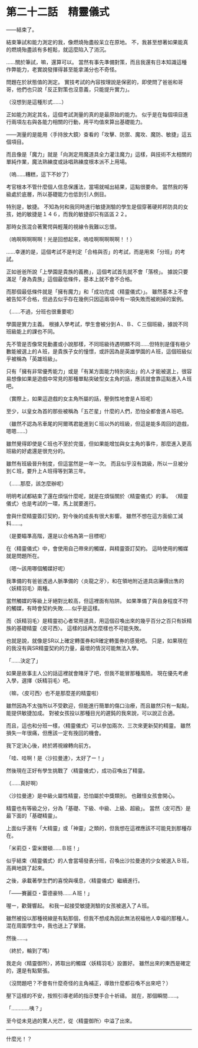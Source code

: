 # 第二十二話　精靈儀式

――結束了。

結束筆試和能力測定的我，像燃燒殆盡般呆立在原地。
不，我甚至想著如果能真的燃燒殆盡該有多輕鬆，就這麼陷入了消沉。

……關於筆試，嘛，還算可以。
當然有事先準備對策，而且我還有日本知識這種作弊能力，老實說發揮得甚至能拿滿分也不奇怪。

問題在於狀態值的測定。
實技考試的內容按理說是保密的，即使問了爸爸和哥哥，他們也只說「反正對策也沒意義，只能提升實力」。

（沒想到是這種形式……）

正如能力測定其名，這個考試測量的真的是最原始的能力。
似乎是在每個項目進行兩項左右與各能力相關的行動，用平均值來算出基礎能力。

――測量的是能用〈手持放大鏡〉查看的「攻擊、防禦、魔攻、魔防、敏捷」這五個項目。

而且像是「魔力」就是「向測定用魔道具全力灌注魔力」這樣，與技術不太相關的單純作業，魔法熟練度或詠唱熟練度根本派不上用場。

（嗚……糟糕，這下不妙了）

考官根本不管什麼個人信息保護法，當場就喊出結果，這點很要命。
當然我的等級處於底層，所以基礎能力也低到引人側目。

特別是，敏捷。
不知為何和我同時進行敏捷測驗的學生是個穿著硬邦邦防具的女孩，她的敏捷是１４６，而我的敏捷卻只有區區２２。

那時女孩混合著驚愕與輕蔑的視線令我難以忘懷。

（嗚啊啊啊啊啊！光是回想起來，嗚哇啊啊啊啊啊！！）

……幸運的是，這個考試不是判定「合格與否」的考試，而是用來「分班」的考試。

正如爸爸所說「上學園是貴族的義務」，這個考試首先就不會「落榜」。
據說只要滿足「身為貴族」這個最低條件，基本上就不會不合格。

而那個最低條件就是「擁有魔力」和「成功完成〈精靈儀式〉」。
雖然基本上不會被告知不合格，但過去似乎存在幾例只因這兩項中有一項失敗而被刷掉的案例。

（……不過，分班也很重要呢）

學園是實力主義。
根據入學考試，學生會被分到Ａ、Ｂ、Ｃ三個班級，據說不同班級能上的課也不同。

先不管是否像常見動畫或小說那樣，不同班級待遇明顯不同……但特別是僅有極少數能被選上的Ａ班，是貴族子女的憧憬，或許因為是英雄學園的Ａ班，這個班級似乎被稱為「英雄班級」。

只有「擁有非常優秀能力」或是「有某方面能力特別突出」的人才能被選上，很容易想像如果是遊戲中常見的那種單點突破型女主角的話，應該就會靠這點進入Ａ班吧。

（實際上，如果這遊戲的女主角所屬的話，壓倒性地會是Ａ班呢）

至少，以皇女為首的那些被稱為「五芒星」什麼的人們，恐怕全都會進Ａ班吧。

（雖然不認為吊車尾的阿爾瑪君能進到Ｃ班以外的班級，但這是能多周回的遊戲，嗯嗯……）

雖然覺得即使是Ｃ班也不至於完蛋，但如果能增加與女主角的事件，那麼進入更高班級的好處還是很充分的。

雖然有班級晉升制度，但這當然是一年一次。
而且似乎沒有跳級，所以一旦被分到Ｃ班，要升上Ａ班得等到第三年。

（……那麼，該怎麼辦呢）

明明考試都結束了還在煩惱什麼呢，就是在煩惱關於〈精靈儀式〉的事。
〈精靈儀式〉也是考試的一環，馬上就要進行。

會與什麼精靈簽訂契約，對今後的成長有很大影響。
雖然不想在這方面偷工減料……。

（是要瞄準高階，還是以合格為第一目標呢）

在〈精靈儀式〉中，會使用自己帶來的觸媒，與精靈簽訂契約。
這時使用的觸媒就是問題所在。

（嗯～該用哪個觸媒好呢）

我準備的有爸爸透過人脈準備的〈炎龍之牙〉，和在領地附近道具店廉價出售的〈妖精羽毛〉兩種。

當然觸媒的等級上牙絕對比較高，但這裡面有陷阱。
如果準備了與自身程度不符的觸媒，有時會契約失敗……似乎是這樣。

而〈妖精羽毛〉是精靈初心者常用道具，用這個召喚出來的幾乎百分之百只有妖精族的基礎精靈〈皮可西〉。
這樣的話再怎麼樣也不可能失敗。

也就是說，就像是SR以上確定轉蛋券和R確定轉蛋券的感覺吧。
只是，如果現在的我沒有與SR精靈契約的力量，最壞的情況可能無法入學。

「……決定了」

如果是故事主人公的話這裡就會賭牙了吧，但我不能冒那種風險。
現在優先考慮入學，選擇〈妖精羽毛〉吧。

（嘛，〈皮可西〉也不是那麼差的精靈啦）

雖然因為不太強所以不受歡迎，但能進行簡單的傷口治療，而且雖然只有一點點，能提供敏捷加成。
對被女孩投以那種目光的遲鈍的我來說，可以說正合適。

而且，這也和分班一樣，〈精靈儀式〉可以參加兩次、三次來更新契約精靈。
雖然損失一年很痛，但應該一定有挽回的機會。

我下定決心後，終於將視線轉向前方。

「哇、哇啊！是〈沙拉曼達〉，太好了ー！」

然後現在正好有學生挑戰了〈精靈儀式〉，成功召喚出了精靈。

（……真好啊）

〈沙拉曼達〉是中級火屬性精靈，恐怕屬於中獎類別。
也難怪女孩會開心。

精靈也有等級之分，分為「基礎、下級、中級、上級、超級」。
當然〈皮可西〉是最下面的「基礎精靈」。

上面似乎還有「大精靈」或「神靈」之類的，但我想在這裡應該不可能見到那種存在。

「米莉亞・雷米爾頓……Ｂ班！」

似乎結束〈精靈儀式〉的人會當場發表分班，召喚出沙拉曼達的少女被選入Ｂ班，高興地跳了起來。

之後，承載著學生們的喜悅與嘆息，〈精靈儀式〉繼續進行。

「――賽麗亞・雷德豪特……Ａ班！」

喔ー，歡聲響起。
和我一起接受敏捷測驗的女孩被選入了Ａ班。

雖然被投以那種視線是有點那個，但我不想成為因此無法祝福他人幸福的那種人。
混在周圍學生中，我也送上了掌聲。

然後……。

（終於，輪到了嗎）

我走向〈精靈御所〉，將取出的觸媒〈妖精羽毛〉設置好。
雖然出來的東西是確定的，還是有點緊張。

（沒問題吧？不會有什麼奇怪的主角補正，導致什麼都召喚不出來吧？）

壓下這樣的不安，按照引導老師的指示雙手合十祈禱。
就在，那個瞬間……。

「…………咦？」

至今從未見過的驚人光芒，從〈精靈御所〉中溢了出來。

---

什麼光！？
